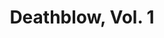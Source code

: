---
title: "Deathblow, Vol. 1"
issue: "12"
issue_nr: 12
full_title: ""
subtitle: ""
story_arc: ""
crossover: ""
variant: ""
publisher: Image Comics
creators: 
  - Brandon Choi
  - Jim Lee
  - Tim Sale
release_date: Jan 1995
release_year: 1995
genre:
  - Action
  - Adventure
  - War
format: Comic
pages: 32
signed_by: ""
price: 2.5
---